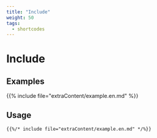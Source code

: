 ```yaml
---
title: "Include"
weight: 50
tags:
  - shortcodes
---
```


# Include

## Examples

{{% include file="extraContent/example.en.md" %}}

## Usage

```
{{%/* include file="extraContent/example.en.md" */%}}
```
